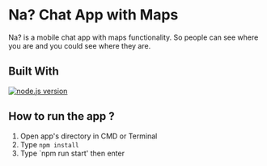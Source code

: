 <h1 align="left">Na? Chat App with Maps</h1>

Na? is a mobile chat app with maps functionality. So people can see where you are and you could see where they are.


## Built With
<a href="#"><img src="https://img.shields.io/badge/node.js-v12.14.0-green?style=flat-square" alt="node.js version"></a>


## How to run the app ?
1. Open app's directory in CMD or Terminal
2. Type `npm install`
3. Type `npm run start' then enter

